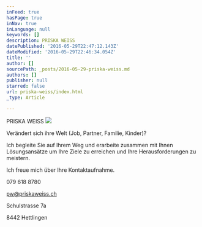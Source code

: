 ```yaml
---
inFeed: true
hasPage: true
inNav: true
inLanguage: null
keywords: []
description: PRISKA WEISS
datePublished: '2016-05-29T22:47:12.143Z'
dateModified: '2016-05-29T22:46:34.054Z'
title: ''
author: []
sourcePath: _posts/2016-05-29-priska-weiss.md
authors: []
publisher: null
starred: false
url: priska-weiss/index.html
_type: Article

---
```

PRISKA WEISS
![](https://the-grid-user-content.s3-us-west-2.amazonaws.com/b786c8c3-cda5-4795-8941-6b2442619053.jpg)

Verändert sich ihre Welt (Job, Partner, Familie, Kinder)? 

Ich begleite Sie auf Ihrem Weg und erarbeite zusammen mit Ihnen Lösungsansätze um Ihre Ziele zu erreichen und Ihre Herausforderungen zu meistern. 

Ich freue mich über Ihre Kontaktaufnahme. 

079 618 8780 

pw@priskaweiss.ch 

Schulstrasse 7a 

8442 Hettlingen